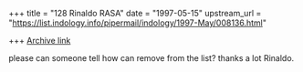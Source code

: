 +++
title = "128 Rinaldo RASA"
date = "1997-05-15"
upstream_url = "https://list.indology.info/pipermail/indology/1997-May/008136.html"

+++
[Archive link](https://list.indology.info/pipermail/indology/1997-May/008136.html)

please can someone tell how can remove from 
the list?
thanks a lot 
Rinaldo.





